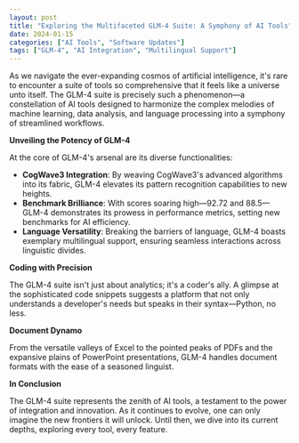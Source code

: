 ```yaml
---
layout: post
title: "Exploring the Multifaceted GLM-4 Suite: A Symphony of AI Tools"
date: 2024-01-15
categories: ["AI Tools", "Software Updates"]
tags: ["GLM-4", "AI Integration", "Multilingual Support"]
---
```


As we navigate the ever-expanding cosmos of artificial intelligence, it's rare to encounter a suite of tools so comprehensive that it feels like a universe unto itself. The GLM-4 suite is precisely such a phenomenon—a constellation of AI tools designed to harmonize the complex melodies of machine learning, data analysis, and language processing into a symphony of streamlined workflows.

**Unveiling the Potency of GLM-4**

At the core of GLM-4's arsenal are its diverse functionalities:

- **CogWave3 Integration**: By weaving CogWave3's advanced algorithms into its fabric, GLM-4 elevates its pattern recognition capabilities to new heights.
- **Benchmark Brilliance**: With scores soaring high—92.72 and 88.5—GLM-4 demonstrates its prowess in performance metrics, setting new benchmarks for AI efficiency.
- **Language Versatility**: Breaking the barriers of language, GLM-4 boasts exemplary multilingual support, ensuring seamless interactions across linguistic divides.

**Coding with Precision**

The GLM-4 suite isn't just about analytics; it's a coder's ally. A glimpse at the sophisticated code snippets suggests a platform that not only understands a developer's needs but speaks in their syntax—Python, no less.

**Document Dynamo**

From the versatile valleys of Excel to the pointed peaks of PDFs and the expansive plains of PowerPoint presentations, GLM-4 handles document formats with the ease of a seasoned linguist.

**In Conclusion**

The GLM-4 suite represents the zenith of AI tools, a testament to the power of integration and innovation. As it continues to evolve, one can only imagine the new frontiers it will unlock. Until then, we dive into its current depths, exploring every tool, every feature.